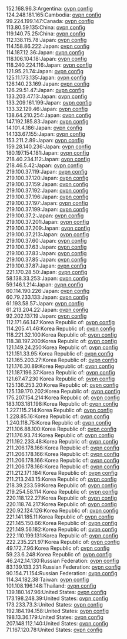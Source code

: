 152.168.96.3:Argentina: [ovpn config](vpn/152_168_96_3.ovpn)  
124.248.181.165:Cambodia: [ovpn config](vpn/124_248_181_165.ovpn)  
99.224.199.147:Canada: [ovpn config](vpn/99_224_199_147.ovpn)  
113.80.59.135:China: [ovpn config](vpn/113_80_59_135.ovpn)  
119.140.75.25:China: [ovpn config](vpn/119_140_75_25.ovpn)  
112.138.115.78:Japan: [ovpn config](vpn/112_138_115_78.ovpn)  
114.158.86.222:Japan: [ovpn config](vpn/114_158_86_222.ovpn)  
114.187.12.36:Japan: [ovpn config](vpn/114_187_12_36.ovpn)  
118.106.104.18:Japan: [ovpn config](vpn/118_106_104_18.ovpn)  
118.240.224.116:Japan: [ovpn config](vpn/118_240_224_116.ovpn)  
121.95.21.74:Japan: [ovpn config](vpn/121_95_21_74.ovpn)  
125.11.173.135:Japan: [ovpn config](vpn/125_11_173_135.ovpn)  
126.140.23.169:Japan: [ovpn config](vpn/126_140_23_169.ovpn)  
126.29.51.47:Japan: [ovpn config](vpn/126_29_51_47.ovpn)  
133.203.47.13:Japan: [ovpn config](vpn/133_203_47_13.ovpn)  
133.209.161.199:Japan: [ovpn config](vpn/133_209_161_199.ovpn)  
133.32.129.46:Japan: [ovpn config](vpn/133_32_129_46.ovpn)  
138.64.210.254:Japan: [ovpn config](vpn/138_64_210_254.ovpn)  
147.192.185.83:Japan: [ovpn config](vpn/147_192_185_83.ovpn)  
14.101.4.186:Japan: [ovpn config](vpn/14_101_4_186.ovpn)  
14.133.67.155:Japan: [ovpn config](vpn/14_133_67_155.ovpn)  
153.211.2.89:Japan: [ovpn config](vpn/153_211_2_89.ovpn)  
159.28.140.236:Japan: [ovpn config](vpn/159_28_140_236.ovpn)  
180.197.154.181:Japan: [ovpn config](vpn/180_197_154_181.ovpn)  
218.40.234.112:Japan: [ovpn config](vpn/218_40_234_112.ovpn)  
218.46.5.42:Japan: [ovpn config](vpn/218_46_5_42.ovpn)  
219.100.37.119:Japan: [ovpn config](vpn/219_100_37_119.ovpn)  
219.100.37.120:Japan: [ovpn config](vpn/219_100_37_120.ovpn)  
219.100.37.159:Japan: [ovpn config](vpn/219_100_37_159.ovpn)  
219.100.37.192:Japan: [ovpn config](vpn/219_100_37_192.ovpn)  
219.100.37.196:Japan: [ovpn config](vpn/219_100_37_196.ovpn)  
219.100.37.197:Japan: [ovpn config](vpn/219_100_37_197.ovpn)  
219.100.37.199:Japan: [ovpn config](vpn/219_100_37_199.ovpn)  
219.100.37.2:Japan: [ovpn config](vpn/219_100_37_2.ovpn)  
219.100.37.201:Japan: [ovpn config](vpn/219_100_37_201.ovpn)  
219.100.37.209:Japan: [ovpn config](vpn/219_100_37_209.ovpn)  
219.100.37.213:Japan: [ovpn config](vpn/219_100_37_213.ovpn)  
219.100.37.60:Japan: [ovpn config](vpn/219_100_37_60.ovpn)  
219.100.37.63:Japan: [ovpn config](vpn/219_100_37_63.ovpn)  
219.100.37.83:Japan: [ovpn config](vpn/219_100_37_83.ovpn)  
219.100.37.85:Japan: [ovpn config](vpn/219_100_37_85.ovpn)  
219.100.37.87:Japan: [ovpn config](vpn/219_100_37_87.ovpn)  
221.170.28.50:Japan: [ovpn config](vpn/221_170_28_50.ovpn)  
58.138.33.253:Japan: [ovpn config](vpn/58_138_33_253.ovpn)  
59.146.1.214:Japan: [ovpn config](vpn/59_146_1_214.ovpn)  
60.114.190.226:Japan: [ovpn config](vpn/60_114_190_226.ovpn)  
60.79.233.133:Japan: [ovpn config](vpn/60_79_233_133.ovpn)  
61.193.58.57:Japan: [ovpn config](vpn/61_193_58_57.ovpn)  
61.213.204.22:Japan: [ovpn config](vpn/61_213_204_22.ovpn)  
92.202.137.19:Japan: [ovpn config](vpn/92_202_137_19.ovpn)  
112.171.66.147:Korea Republic of: [ovpn config](vpn/112_171_66_147.ovpn)  
114.205.41.46:Korea Republic of: [ovpn config](vpn/114_205_41_46.ovpn)  
118.221.32.100:Korea Republic of: [ovpn config](vpn/118_221_32_100.ovpn)  
118.38.197.200:Korea Republic of: [ovpn config](vpn/118_38_197_200.ovpn)  
121.149.24.250:Korea Republic of: [ovpn config](vpn/121_149_24_250.ovpn)  
121.151.33.95:Korea Republic of: [ovpn config](vpn/121_151_33_95.ovpn)  
121.165.203.27:Korea Republic of: [ovpn config](vpn/121_165_203_27.ovpn)  
121.176.30.89:Korea Republic of: [ovpn config](vpn/121_176_30_89.ovpn)  
121.187.196.37:Korea Republic of: [ovpn config](vpn/121_187_196_37.ovpn)  
121.67.47.230:Korea Republic of: [ovpn config](vpn/121_67_47_230.ovpn)  
125.136.253.20:Korea Republic of: [ovpn config](vpn/125_136_253_20.ovpn)  
125.139.170.202:Korea Republic of: [ovpn config](vpn/125_139_170_202.ovpn)  
175.207.154.214:Korea Republic of: [ovpn config](vpn/175_207_154_214.ovpn)  
183.103.181.198:Korea Republic of: [ovpn config](vpn/183_103_181_198.ovpn)  
1.227.115.214:Korea Republic of: [ovpn config](vpn/1_227_115_214.ovpn)  
1.228.85.16:Korea Republic of: [ovpn config](vpn/1_228_85_16.ovpn)  
1.240.118.75:Korea Republic of: [ovpn config](vpn/1_240_118_75.ovpn)  
211.106.88.100:Korea Republic of: [ovpn config](vpn/211_106_88_100.ovpn)  
211.176.93.74:Korea Republic of: [ovpn config](vpn/211_176_93_74.ovpn)  
211.192.233.48:Korea Republic of: [ovpn config](vpn/211_192_233_48.ovpn)  
211.206.178.166:Korea Republic of: [ovpn config](vpn/211_206_178_166.ovpn)  
211.206.178.166:Korea Republic of: [ovpn config](vpn/211_206_178_166.ovpn)  
211.206.178.166:Korea Republic of: [ovpn config](vpn/211_206_178_166.ovpn)  
211.206.178.166:Korea Republic of: [ovpn config](vpn/211_206_178_166.ovpn)  
211.212.171.184:Korea Republic of: [ovpn config](vpn/211_212_171_184.ovpn)  
211.213.243.15:Korea Republic of: [ovpn config](vpn/211_213_243_15.ovpn)  
218.39.233.59:Korea Republic of: [ovpn config](vpn/218_39_233_59.ovpn)  
219.254.58.114:Korea Republic of: [ovpn config](vpn/219_254_58_114.ovpn)  
220.118.122.27:Korea Republic of: [ovpn config](vpn/220_118_122_27.ovpn)  
220.118.74.217:Korea Republic of: [ovpn config](vpn/220_118_74_217.ovpn)  
220.92.124.126:Korea Republic of: [ovpn config](vpn/220_92_124_126.ovpn)  
221.141.185.11:Korea Republic of: [ovpn config](vpn/221_141_185_11.ovpn)  
221.145.150.66:Korea Republic of: [ovpn config](vpn/221_145_150_66.ovpn)  
221.149.56.182:Korea Republic of: [ovpn config](vpn/221_149_56_182.ovpn)  
222.110.199.131:Korea Republic of: [ovpn config](vpn/222_110_199_131.ovpn)  
222.235.221.97:Korea Republic of: [ovpn config](vpn/222_235_221_97.ovpn)  
49.172.7.96:Korea Republic of: [ovpn config](vpn/49_172_7_96.ovpn)  
59.23.6.248:Korea Republic of: [ovpn config](vpn/59_23_6_248.ovpn)  
46.242.14.130:Russian Federation: [ovpn config](vpn/46_242_14_130.ovpn)  
83.139.133.231:Russian Federation: [ovpn config](vpn/83_139_133_231.ovpn)  
90.154.71.154:Russian Federation: [ovpn config](vpn/90_154_71_154.ovpn)  
114.34.182.38:Taiwan: [ovpn config](vpn/114_34_182_38.ovpn)  
101.108.196.148:Thailand: [ovpn config](vpn/101_108_196_148.ovpn)  
139.180.147.96:United States: [ovpn config](vpn/139_180_147_96.ovpn)  
173.198.248.39:United States: [ovpn config](vpn/173_198_248_39.ovpn)  
173.233.73.3:United States: [ovpn config](vpn/173_233_73_3.ovpn)  
192.184.194.158:United States: [ovpn config](vpn/192_184_194_158.ovpn)  
198.13.36.179:United States: [ovpn config](vpn/198_13_36_179.ovpn)  
207.148.112.140:United States: [ovpn config](vpn/207_148_112_140.ovpn)  
71.167.120.78:United States: [ovpn config](vpn/71_167_120_78.ovpn)  
